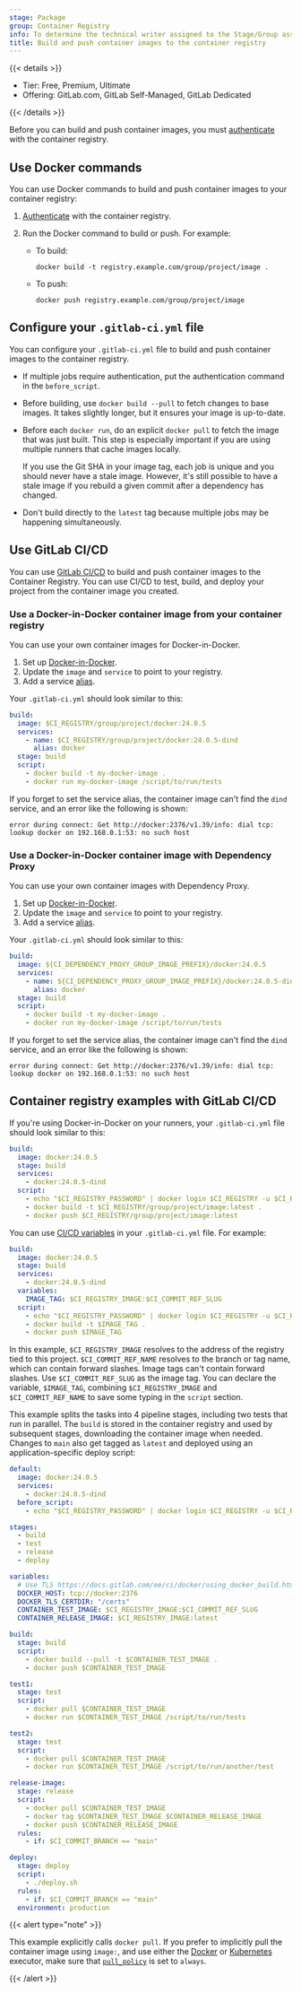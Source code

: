 ```yaml
---
stage: Package
group: Container Registry
info: To determine the technical writer assigned to the Stage/Group associated with this page, see https://handbook.gitlab.com/handbook/product/ux/technical-writing/#assignments
title: Build and push container images to the container registry
---
```


{{< details >}}

- Tier: Free, Premium, Ultimate
- Offering: GitLab.com, GitLab Self-Managed, GitLab Dedicated

{{< /details >}}

Before you can build and push container images, you must [authenticate](authenticate_with_container_registry.md) with the container registry.

## Use Docker commands

You can use Docker commands to build and push container images to your container registry:

1. [Authenticate](authenticate_with_container_registry.md) with the container registry.
1. Run the Docker command to build or push. For example:

   - To build:

     ```shell
     docker build -t registry.example.com/group/project/image .
     ```

   - To push:

     ```shell
     docker push registry.example.com/group/project/image
     ```

## Configure your `.gitlab-ci.yml` file

You can configure your `.gitlab-ci.yml` file to build and push container images to the container registry.

- If multiple jobs require authentication, put the authentication command in the `before_script`.
- Before building, use `docker build --pull` to fetch changes to base images. It takes slightly
  longer, but it ensures your image is up-to-date.
- Before each `docker run`, do an explicit `docker pull` to fetch
  the image that was just built. This step is especially important if you are
  using multiple runners that cache images locally.

  If you use the Git SHA in your image tag, each job is unique and you
  should never have a stale image. However, it's still possible to have a
  stale image if you rebuild a given commit after a dependency has changed.
- Don't build directly to the `latest` tag because multiple jobs may be
  happening simultaneously.

## Use GitLab CI/CD

You can use [GitLab CI/CD](../../../ci/_index.md) to build and push container images to the
Container Registry. You can use CI/CD to test, build, and deploy your project from the container
image you created.

### Use a Docker-in-Docker container image from your container registry

You can use your own container images for Docker-in-Docker.

1. Set up [Docker-in-Docker](../../../ci/docker/using_docker_build.md#use-docker-in-docker).
1. Update the `image` and `service` to point to your registry.
1. Add a service [alias](../../../ci/services/_index.md#available-settings-for-services).

Your `.gitlab-ci.yml` should look similar to this:

```yaml
build:
  image: $CI_REGISTRY/group/project/docker:24.0.5
  services:
    - name: $CI_REGISTRY/group/project/docker:24.0.5-dind
      alias: docker
  stage: build
  script:
    - docker build -t my-docker-image .
    - docker run my-docker-image /script/to/run/tests
```

If you forget to set the service alias, the container image can't find the `dind` service,
and an error like the following is shown:

```plaintext
error during connect: Get http://docker:2376/v1.39/info: dial tcp: lookup docker on 192.168.0.1:53: no such host
```

### Use a Docker-in-Docker container image with Dependency Proxy

You can use your own container images with Dependency Proxy.

1. Set up [Docker-in-Docker](../../../ci/docker/using_docker_build.md#use-docker-in-docker).
1. Update the `image` and `service` to point to your registry.
1. Add a service [alias](../../../ci/services/_index.md#available-settings-for-services).

Your `.gitlab-ci.yml` should look similar to this:

```yaml
build:
  image: ${CI_DEPENDENCY_PROXY_GROUP_IMAGE_PREFIX}/docker:24.0.5
  services:
    - name: ${CI_DEPENDENCY_PROXY_GROUP_IMAGE_PREFIX}/docker:24.0.5-dind
      alias: docker
  stage: build
  script:
    - docker build -t my-docker-image .
    - docker run my-docker-image /script/to/run/tests
```

If you forget to set the service alias, the container image can't find the `dind` service,
and an error like the following is shown:

```plaintext
error during connect: Get http://docker:2376/v1.39/info: dial tcp: lookup docker on 192.168.0.1:53: no such host
```

## Container registry examples with GitLab CI/CD

If you're using Docker-in-Docker on your runners, your `.gitlab-ci.yml` file should look similar to this:

```yaml
build:
  image: docker:24.0.5
  stage: build
  services:
    - docker:24.0.5-dind
  script:
    - echo "$CI_REGISTRY_PASSWORD" | docker login $CI_REGISTRY -u $CI_REGISTRY_USER --password-stdin
    - docker build -t $CI_REGISTRY/group/project/image:latest .
    - docker push $CI_REGISTRY/group/project/image:latest
```

You can use [CI/CD variables](../../../ci/variables/_index.md) in your `.gitlab-ci.yml` file. For example:

```yaml
build:
  image: docker:24.0.5
  stage: build
  services:
    - docker:24.0.5-dind
  variables:
    IMAGE_TAG: $CI_REGISTRY_IMAGE:$CI_COMMIT_REF_SLUG
  script:
    - echo "$CI_REGISTRY_PASSWORD" | docker login $CI_REGISTRY -u $CI_REGISTRY_USER --password-stdin
    - docker build -t $IMAGE_TAG .
    - docker push $IMAGE_TAG
```

In this example, `$CI_REGISTRY_IMAGE` resolves to the address of the registry tied
to this project. `$CI_COMMIT_REF_NAME` resolves to the branch or tag name, which
can contain forward slashes. Image tags can't contain forward slashes. Use
`$CI_COMMIT_REF_SLUG` as the image tag. You can declare the variable, `$IMAGE_TAG`,
combining `$CI_REGISTRY_IMAGE` and `$CI_COMMIT_REF_NAME` to save some typing in the
`script` section.

This example splits the tasks into 4 pipeline stages, including two tests that run in parallel. The `build` is stored in the container
registry and used by subsequent stages, downloading the container image when needed. Changes to `main` also get tagged as
`latest` and deployed using an application-specific deploy script:

```yaml
default:
  image: docker:24.0.5
  services:
    - docker:24.0.5-dind
  before_script:
    - echo "$CI_REGISTRY_PASSWORD" | docker login $CI_REGISTRY -u $CI_REGISTRY_USER --password-stdin

stages:
  - build
  - test
  - release
  - deploy

variables:
  # Use TLS https://docs.gitlab.com/ee/ci/docker/using_docker_build.html#tls-enabled
  DOCKER_HOST: tcp://docker:2376
  DOCKER_TLS_CERTDIR: "/certs"
  CONTAINER_TEST_IMAGE: $CI_REGISTRY_IMAGE:$CI_COMMIT_REF_SLUG
  CONTAINER_RELEASE_IMAGE: $CI_REGISTRY_IMAGE:latest

build:
  stage: build
  script:
    - docker build --pull -t $CONTAINER_TEST_IMAGE .
    - docker push $CONTAINER_TEST_IMAGE

test1:
  stage: test
  script:
    - docker pull $CONTAINER_TEST_IMAGE
    - docker run $CONTAINER_TEST_IMAGE /script/to/run/tests

test2:
  stage: test
  script:
    - docker pull $CONTAINER_TEST_IMAGE
    - docker run $CONTAINER_TEST_IMAGE /script/to/run/another/test

release-image:
  stage: release
  script:
    - docker pull $CONTAINER_TEST_IMAGE
    - docker tag $CONTAINER_TEST_IMAGE $CONTAINER_RELEASE_IMAGE
    - docker push $CONTAINER_RELEASE_IMAGE
  rules:
    - if: $CI_COMMIT_BRANCH == "main"

deploy:
  stage: deploy
  script:
    - ./deploy.sh
  rules:
    - if: $CI_COMMIT_BRANCH == "main"
  environment: production
```

{{< alert type="note" >}}

This example explicitly calls `docker pull`. If you prefer to implicitly pull the container image using `image:`,
and use either the [Docker](https://docs.gitlab.com/runner/executors/docker.html) or [Kubernetes](https://docs.gitlab.com/runner/executors/kubernetes/) executor,
make sure that [`pull_policy`](https://docs.gitlab.com/runner/executors/docker.html#how-pull-policies-work) is set to `always`.

{{< /alert >}}
